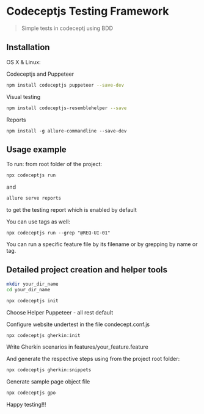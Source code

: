 # Codeceptjs Testing Framework
> Simple tests in codeceptj using BDD


## Installation

OS X & Linux:

Codeceptjs and Puppeteer

```sh
npm install codeceptjs puppeteer --save-dev

```

Visual testing

```sh
npm install codeceptjs-resemblehelper --save
```

Reports

```
npm install -g allure-commandline --save-dev
```

## Usage example

To run:
from root folder of the project:
```sh
npx codeceptjs run
```
and
```sh
allure serve reports
```
to get the testing report which is enabled by default


You can use tags as well:
```
npx codeceptjs run --grep "@REQ-UI-01"
```
You can run a specific feature file by its filename or by grepping by name or tag.


## Detailed project creation and helper tools

```sh
mkdir your_dir_name
cd your_dir_name
```

```sh
npx codeceptjs init
```

Choose Helper Puppeteer - all rest default

Configure website undertest in the file condecept.conf.js

```sh
npx codeceptjs gherkin:init
```

Write Gherkin scenarios in features/your_feature.feature

And generate the respective steps using from the project root folder:

```sh
npx codeceptjs gherkin:snippets
```

Generate sample page object file
```sh
npx codeceptjs gpo
```

Happy testing!!!

